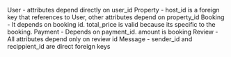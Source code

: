 User - attributes depend directly on user_id
Property - host_id is a foreign key that references to User, other attributes depend on property_id
Booking - It depends on booking id. total_price is valid because its specific to the booking.
Payment - Depends on payment_id. amount is booking 
Review - All attributes depend only on review id
Message - sender_id and recippient_id are direct foreign keys